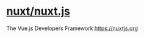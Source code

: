 # [nuxt/nuxt.js](https://github.com/nuxt/nuxt.js)

The Vue.js Developers Framework <https://nuxtjs.org>

